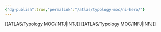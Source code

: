 ```yaml
---
{"dg-publish":true,"permalink":"/atlas/typology-moc/ni-hero/"}
---
```



[[ATLAS/Typology MOC/INTJ\|INTJ]]
[[ATLAS/Typology MOC/INFJ\|INFJ]]
